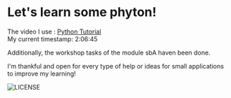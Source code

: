 # Let's learn some phyton!
The video I use : [Python Tutorial](https://www.youtube.com/watch?v=_uQrJ0TkZlc&list=WL)  
My current timestamp: 2:06:45

Additionally, the workshop tasks of the module sbA haven been done.

I'm thankful and open for every type of help or ideas for small applications to improve my learning!

  
  ![LICENSE](https://img.shields.io/github/license/jan-pfr/dive-into-pyhton3.svg?style=flat-square)

 
